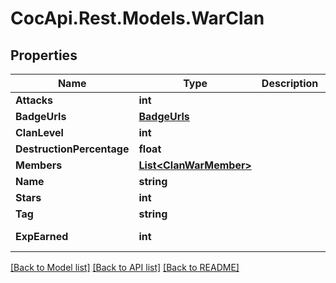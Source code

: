 # CocApi.Rest.Models.WarClan

## Properties

Name | Type | Description | Notes
------------ | ------------- | ------------- | -------------
**Attacks** | **int** |  | [readonly] 
**BadgeUrls** | [**BadgeUrls**](BadgeUrls.md) |  | [readonly] 
**ClanLevel** | **int** |  | [readonly] 
**DestructionPercentage** | **float** |  | [readonly] 
**Members** | [**List&lt;ClanWarMember&gt;**](ClanWarMember.md) |  | [readonly] 
**Name** | **string** |  | [readonly] 
**Stars** | **int** |  | [readonly] 
**Tag** | **string** |  | [readonly] 
**ExpEarned** | **int** |  | [optional] [readonly] 

[[Back to Model list]](../../README.md#documentation-for-models) [[Back to API list]](../../README.md#documentation-for-api-endpoints) [[Back to README]](../../README.md)

